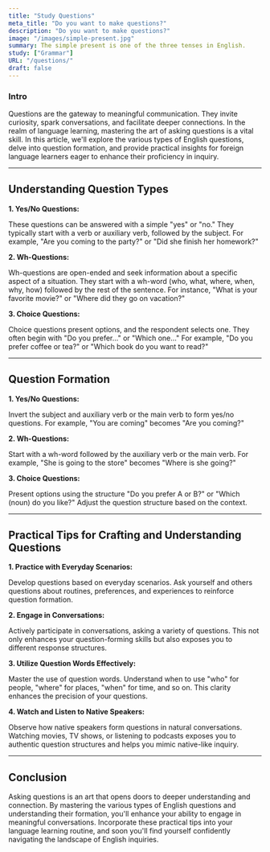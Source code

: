 ```yaml
---
title: "Study Questions"
meta_title: "Do you want to make questions?"
description: "Do you want to make questions?"
image: "/images/simple-present.jpg"
summary: The simple present is one of the three tenses in English.
study: ["Grammar"]
URL: "/questions/"
draft: false
---
```


### Intro 

Questions are the gateway to meaningful communication. They invite curiosity, spark conversations, and facilitate deeper connections. In the realm of language learning, mastering the art of asking questions is a vital skill. In this article, we'll explore the various types of English questions, delve into question formation, and provide practical insights for foreign language learners eager to enhance their proficiency in inquiry.

<hr>

## Understanding Question Types

**1. Yes/No Questions:**

These questions can be answered with a simple "yes" or "no." They typically start with a verb or auxiliary verb, followed by the subject. For example, "Are you coming to the party?" or "Did she finish her homework?"

**2. Wh-Questions:**

Wh-questions are open-ended and seek information about a specific aspect of a situation. They start with a wh-word (who, what, where, when, why, how) followed by the rest of the sentence. For instance, "What is your favorite movie?" or "Where did they go on vacation?"

**3. Choice Questions:**

Choice questions present options, and the respondent selects one. They often begin with "Do you prefer..." or "Which one..." For example, "Do you prefer coffee or tea?" or "Which book do you want to read?"

<hr>

## Question Formation

**1. Yes/No Questions:**

Invert the subject and auxiliary verb or the main verb to form yes/no questions. For example, "You are coming" becomes "Are you coming?"

**2. Wh-Questions:**

Start with a wh-word followed by the auxiliary verb or the main verb. For example, "She is going to the store" becomes "Where is she going?"

**3. Choice Questions:**

Present options using the structure "Do you prefer A or B?" or "Which (noun) do you like?" Adjust the question structure based on the context.

<hr>

## Practical Tips for Crafting and Understanding Questions

**1. Practice with Everyday Scenarios:**

Develop questions based on everyday scenarios. Ask yourself and others questions about routines, preferences, and experiences to reinforce question formation.

**2. Engage in Conversations:**

Actively participate in conversations, asking a variety of questions. This not only enhances your question-forming skills but also exposes you to different response structures.

**3. Utilize Question Words Effectively:**

Master the use of question words. Understand when to use "who" for people, "where" for places, "when" for time, and so on. This clarity enhances the precision of your questions.

**4. Watch and Listen to Native Speakers:**

Observe how native speakers form questions in natural conversations. Watching movies, TV shows, or listening to podcasts exposes you to authentic question structures and helps you mimic native-like inquiry.

<hr>

## Conclusion

Asking questions is an art that opens doors to deeper understanding and connection. By mastering the various types of English questions and understanding their formation, you'll enhance your ability to engage in meaningful conversations. Incorporate these practical tips into your language learning routine, and soon you'll find yourself confidently navigating the landscape of English inquiries.
